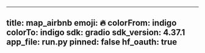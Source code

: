 
---
title: map_airbnb 
emoji: 🔥
colorFrom: indigo
colorTo: indigo
sdk: gradio
sdk_version: 4.37.1
app_file: run.py
pinned: false
hf_oauth: true
---
